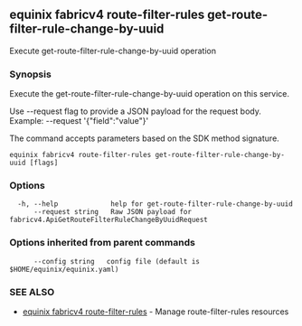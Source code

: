 ## equinix fabricv4 route-filter-rules get-route-filter-rule-change-by-uuid

Execute get-route-filter-rule-change-by-uuid operation

### Synopsis

Execute the get-route-filter-rule-change-by-uuid operation on this service.

Use --request flag to provide a JSON payload for the request body.
Example: --request '{"field":"value"}'

The command accepts parameters based on the SDK method signature.

```
equinix fabricv4 route-filter-rules get-route-filter-rule-change-by-uuid [flags]
```

### Options

```
  -h, --help             help for get-route-filter-rule-change-by-uuid
      --request string   Raw JSON payload for fabricv4.ApiGetRouteFilterRuleChangeByUuidRequest
```

### Options inherited from parent commands

```
      --config string   config file (default is $HOME/equinix/equinix.yaml)
```

### SEE ALSO

* [equinix fabricv4 route-filter-rules](equinix_fabricv4_route-filter-rules.md)	 - Manage route-filter-rules resources

